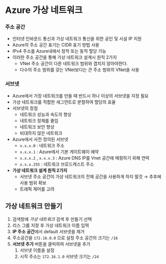 # Azure 가상 네트워크

### 주소 공간

- 인터넷 인바운드 통신과 가상 네트워크 통신을 위한 공인 및 사설 IP 지원
- Azure의 주소 공간 표기는 CIDR 표기 방법 사용
- IPv4 주소를 Azure내에서 정적 또는 동적 할당 가능
- 이러한 주소 공간을 통해 가상 네트워크 설계시 원칙 2가지
    - VNet 주소 공간이 다른 네트워크 범위와 겹치지 않아야한다.
    - 다수의 주소 범위를 갖는 VNet보다는 큰 주소 범위의 VNet을 사용

### 서브넷

- Azure에서 가장 네트워크를 만들 때 반드시 하나 이상의 서브넷을 지정 필요
- 가상 네트워크를 적합한 세그먼트로 분할하여 할당의 효율
- 서브넷의 장점
    - 네트워크 성능과 속도의 향상
    - 네트워크 정체를 줄임
    - 네트워크 보안 향상
    - 비대하지 않은 네트워크
- Azure에서 사전 정의된 서브넷
    - `x.x.x.0` : 네트워크 주소
    - `x.x.x.1` : Azure에서 기본 게이트웨이 예약
    - `x.x.x.2` , `x.x.x.3` : Azure DNS IP를 Vnet 공간에 매핑하기 위해 연락
    - `x.x.x.255` : 네트워크 브로드캐스트 주소
- **가상 네트워크 설계 원칙 2가지**
    - 서브넷 주소 공간이 가상 네트워크의 전체 공간을 사용하게 하지 말것 → 추후에 사용 범위 확보
    - 트래픽 제어를 고려

## 가상 네트워크 만들기

1. 검색창에 *가상 네트워크* 검색 후 만들기 선택
2. 리스 그룹 지정 후 가상 네트워크 이름 입력
3. **IP 주소 공간**에서 default 서브넷을 제거
4. 주소공간을 `172.16.0.0` 으로 설정 주소 공간의 크기는 `/16` 
5. **서브넷 추가** 버튼을 클릭하여 서브넷을 추가
    1. 서브넷 이름을 설정
    2. 시작 주소는 `172.16.1.0` 서브넷 크기는 `/24`

